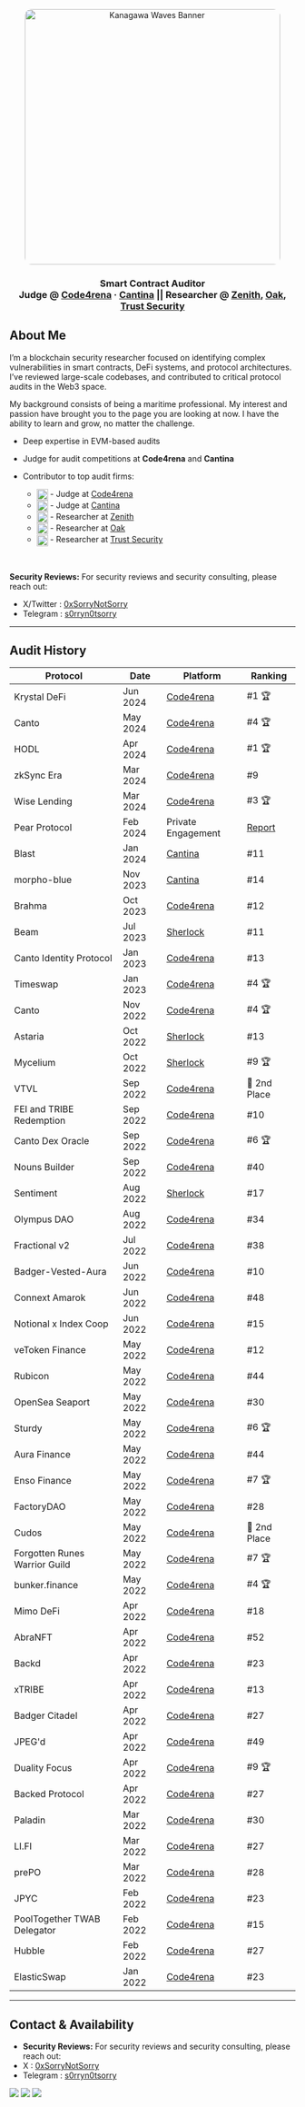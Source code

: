  <p align="center">
  <img src="https://images.alphacoders.com/695/thumb-1920-69561.jpg" alt="Kanagawa Waves Banner" width="450px" style="border-radius:12px; max-width:100%;" />
</p>

<h3 align="center">
  Smart Contract Auditor <br>
  Judge @ <a href="https://code4rena.com">Code4rena</a> · <a href="https://cantina.xyz/">Cantina</a> ||
  Researcher @
  <a href="https://www.zenith.security/">Zenith</a>,
  <a href="https://www.oaksecurity.io/">Oak</a>,
  <a href="https://www.trust-security.xyz/">Trust Security</a>
</h3>



##  About Me

I’m a blockchain security researcher focused on identifying complex vulnerabilities in smart contracts, DeFi systems, and protocol architectures. I’ve reviewed large-scale codebases, and contributed to critical protocol audits in the Web3 space. 

My background consists of being a maritime professional. My interest and passion have brought you to the page you are looking at now. I have the ability to learn and grow, no matter the challenge.

- Deep expertise in EVM-based audits

- Judge for audit competitions at **Code4rena** and **Cantina**

- Contributor to top audit firms:
  - <img src="https://code4rena.com/images/c4-logo-icon.svg" alt="Code4rena Logo" height="20" style="vertical-align: middle;"/> - Judge at [Code4rena](https://code4rena.com)
  - <img src="https://cdn.prod.website-files.com/6741f9996a3c2c0fa84c2df0/678fc5b715d04efdf209cf7a_pictogram-brand-white.svg" alt="Cantina Logo" height="20" style="vertical-align: middle;"/> - Judge at [Cantina](https://cantina.xyz/)
  - <img src="https://cdn.prod.website-files.com/678a0c632f0d4c0da9dc074d/678a0c632f0d4c0da9dc07cb_Logo.svg" alt="Zenith Logo" height="20" style="vertical-align: middle;"/> - Researcher at [Zenith](https://www.zenith.security/)
  - <img src="https://cdn.prod.website-files.com/645954cb638e932c6cd1949a/64596abc1b8dbb2b2e122098_oak-logo-white.svg" alt="Oak Logo" height="20" style="vertical-align: middle;"/> - Researcher at [Oak](https://www.oaksecurity.io/)
  - <img src="https://static.wixstatic.com/media/a805f3_911b0fb0c064408bacecb7253f077e82~mv2.png/v1/fill/w_138,h_138,al_c,q_85,usm_0.66_1.00_0.01,enc_avif,quality_auto/a805f3_911b0fb0c064408bacecb7253f077e82~mv2.png" alt="Trust Security Logo" height="20" style="vertical-align: middle;"/> - Researcher at [Trust Security](https://www.trust-security.xyz/)


<br>

**Security Reviews:** For security reviews and security consulting, please reach out: 
- X/Twitter : [0xSorryNotSorry](https://x.com/0xSorryNotSorry) 
- Telegram  :  [s0rryn0tsorry](https://t.me/s0rryn0tsorry)

---
## Audit History

| Protocol | Date | Platform | Ranking |
|----------|------|----------|---------|
| Krystal DeFi | Jun 2024 | [Code4rena](https://code4rena.com/audits/2024-06-krystal-defi-invitational) | #1 🏆 |
| Canto | May 2024 | [Code4rena](https://code4rena.com/audits/2024-05-canto) | #4 🏆 |
| HODL | Apr 2024 | [Code4rena](https://code4rena.com/audits/2024-04-hodl-invitational) | #1 🏆 |
| zkSync Era | Mar 2024 | [Code4rena](https://code4rena.com/audits/2024-03-zksync-era) | #9 |
| Wise Lending | Mar 2024 | [Code4rena](https://code4rena.com/audits/2024-03-wise-lending) | #3 🏆 |
| Pear Protocol | Feb 2024 | Private Engagement | [Report](https://github.com/shieldify-security/audits-portfolio/blob/main/reports/PearLabs-V0.9-Security-Review.pdf) |
| Blast | Jan 2024 | [Cantina](https://cantina.xyz/code/c90131b4-5c7c-4ebc-a1f3-8002d219bfe0) | #11 |
| morpho-blue | Nov 2023 | [Cantina](https://cantina.xyz/code/d86b7f95-e574-4092-8ea2-78dcac2f54f1) | #14 |
| Brahma | Oct 2023 | [Code4rena](https://code4rena.com/audits/2023-10-brahma) | #12 |
| Beam | Jul 2023 | [Sherlock](https://audits.sherlock.xyz/contests/beam) | #11 |
| Canto Identity Protocol | Jan 2023 | [Code4rena](https://code4rena.com/audits/2023-01-canto-identity-protocol) | #13 |
| Timeswap | Jan 2023 | [Code4rena](https://code4rena.com/audits/2023-01-timeswap) | #4 🏆 |
| Canto | Nov 2022 | [Code4rena](https://code4rena.com/contests/2022-11-canto) | #4 🏆 |
| Astaria | Oct 2022 | [Sherlock](https://audits.sherlock.xyz/contests/astaria) | #13 |
| Mycelium | Oct 2022 | [Sherlock](https://audits.sherlock.xyz/contests/mycelium) | #9 🏆 |
| VTVL | Sep 2022 | [Code4rena](https://code4rena.com/contests/2022-09-vtvl) | 🥈 2nd Place |
| FEI and TRIBE Redemption | Sep 2022 | [Code4rena](https://code4rena.com/contests/2022-09-fei-and-tribe-redemption) | #10 |
| Canto Dex Oracle | Sep 2022 | [Code4rena](https://code4rena.com/contests/2022-09-canto-dex-oracle) | #6 🏆 |
| Nouns Builder | Sep 2022 | [Code4rena](https://code4rena.com/contests/2022-09-nouns-builder) | #40 |
| Sentiment | Aug 2022 | [Sherlock](https://audits.sherlock.xyz/contests/sentiment) | #17 |
| Olympus DAO | Aug 2022 | [Code4rena](https://code4rena.com/contests/2022-08-olympus-dao) | #34 |
| Fractional v2 | Jul 2022 | [Code4rena](https://code4rena.com/contests/2022-07-fractional-v2) | #38 |
| Badger-Vested-Aura | Jun 2022 | [Code4rena](https://code4rena.com/contests/2022-06-badger-vested-aura) | #10 |
| Connext Amarok | Jun 2022 | [Code4rena](https://code4rena.com/contests/2022-06-connext-amarok) | #48 |
| Notional x Index Coop | Jun 2022 | [Code4rena](https://code4rena.com/contests/2022-06-notional-x-index-coop) | #15 |
| veToken Finance | May 2022 | [Code4rena](https://code4rena.com/contests/2022-05-vetoken-finance) | #12 |
| Rubicon | May 2022 | [Code4rena](https://code4rena.com/contests/2022-05-rubicon) | #44 |
| OpenSea Seaport | May 2022 | [Code4rena](https://code4rena.com/contests/2022-05-opensea-seaport) | #30 |
| Sturdy | May 2022 | [Code4rena](https://code4rena.com/contests/2022-05-sturdy) | #6 🏆 |
| Aura Finance | May 2022 | [Code4rena](https://code4rena.com/contests/2022-05-aura-finance) | #44 |
| Enso Finance | May 2022 | [Code4rena](https://code4rena.com/contests/2022-05-enso-finance) | #7 🏆 |
| FactoryDAO | May 2022 | [Code4rena](https://code4rena.com/contests/2022-05-factorydao) | #28 |
| Cudos | May 2022 | [Code4rena](https://code4rena.com/contests/2022-05-cudos) | 🥈 2nd Place |
| Forgotten Runes Warrior Guild | May 2022 | [Code4rena](https://code4rena.com/contests/2022-05-forgotten-runes-warrior-guild) | #7 🏆 |
| bunker.finance | May 2022 | [Code4rena](https://code4rena.com/contests/2022-05-bunker-finance) | #4 🏆 |
| Mimo DeFi | Apr 2022 | [Code4rena](https://code4rena.com/contests/2022-04-mimo-defi) | #18 |
| AbraNFT | Apr 2022 | [Code4rena](https://code4rena.com/contests/2022-04-abranft) | #52 |
| Backd | Apr 2022 | [Code4rena](https://code4rena.com/contests/2022-04-backd) | #23 |
| xTRIBE | Apr 2022 | [Code4rena](https://code4rena.com/contests/2022-04-xtribe) | #13 |
| Badger Citadel | Apr 2022 | [Code4rena](https://code4rena.com/contests/2022-04-badger-citadel) | #27 |
| JPEG'd | Apr 2022 | [Code4rena](https://code4rena.com/contests/2022-04-jpegd) | #49 |
| Duality Focus | Apr 2022 | [Code4rena](https://code4rena.com/contests/2022-04-duality-focus) | #9 🏆 |
| Backed Protocol | Apr 2022 | [Code4rena](https://code4rena.com/contests/2022-04-backed-protocol) | #27 |
| Paladin | Mar 2022 | [Code4rena](https://code4rena.com/contests/2022-03-paladin) | #30 |
| LI.FI | Mar 2022 | [Code4rena](https://code4rena.com/contests/2022-03-lifi) | #27 |
| prePO | Mar 2022 | [Code4rena](https://code4rena.com/contests/2022-03-prepo) | #28 |
| JPYC | Feb 2022 | [Code4rena](https://code4rena.com/contests/2022-02-jpyc) | #23 |
| PoolTogether TWAB Delegator | Feb 2022 | [Code4rena](https://code4rena.com/contests/2022-02-pooltogether-twab-delegator) | #15 |
| Hubble | Feb 2022 | [Code4rena](https://code4rena.com/contests/2022-02-hubble) | #27 |
| ElasticSwap | Jan 2022 | [Code4rena](https://code4rena.com/contests/2022-01-elasticswap) | #23 |


---

##  Contact & Availability

- **Security Reviews:** For security reviews and security consulting, please reach out: 
- X : [0xSorryNotSorry](https://x.com/0xSorryNotSorry) 
- Telegram :  [s0rryn0tsorry](https://t.me/s0rryn0tsorry)


<p>
  <a href="https://x.com/0xSorryNotSorry"><img src="https://img.shields.io/badge/Twitter-%231DA1F2?style=flat&logo=twitter&logoColor=white" /></a>
  <a href="https://t.me/s0rryn0tsorry"><img src="https://img.shields.io/badge/Telegram-2CA5E0?style=flat&logo=telegram&logoColor=white" /></a>
  <a href="https://github.com/0xSorryNotSorry"><img src="https://img.shields.io/badge/GitHub-%23121011.svg?style=flat&logo=github&logoColor=white" /></a>
</p>
